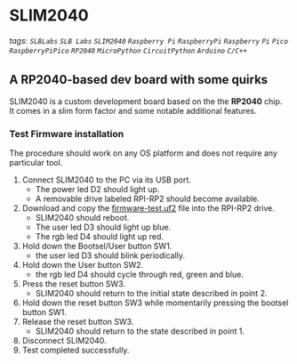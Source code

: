 # SLIM2040
###### tags: `SLBLabs` `SLB Labs` `SLIM2040` `Raspberry Pi` `RaspberryPi` `Raspberry` `Pi` `Pico` `RaspberryPiPico` `RP2040` `MicroPython` `CircuitPython` `Arduino` `C/C++`

## A RP2040-based dev board with some quirks
SLIM2040 is a custom development board based on the the **RP2040** chip.  
It comes in a slim form factor and some notable additional features.

### Test Firmware installation

The procedure should work on any OS platform and does not require any particular tool.

1. Connect SLIM2040 to the PC via its USB port.
    - The power led D2 should light up.
    - A removable drive labeled RPI-RP2 should become available.
2. Download and copy the [firmware-test.uf2](./firmware-test.uf2) file into the RPI-RP2 drive.
    - SLIM2040 should reboot.
    - The user led D3 should light up blue.
    - The rgb led D4 should light up red.
3. Hold down the Bootsel/User button SW1.
    - the user led D3 should blink periodically.
4. Hold down the User button SW2.
    - the rgb led D4 should cycle through red, green and blue.
5. Press the reset button SW3.
    - SLIM2040 should return to the initial state described in point 2.
6. Hold down the reset button SW3 while momentarily pressing the bootsel button SW1.
7. Release the reset button SW3.
    - SLIM2040 should return to the state described in point 1.
8. Disconnect SLIM2040.
9. Test completed successfully.
